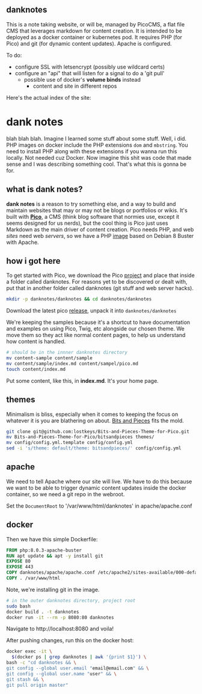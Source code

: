 ## danknotes

This is a note taking website, or will be, managed by PicoCMS, a flat file CMS that leverages markdown for content creation. It is intended to be deployed as a docker container or kubernetes pod. It requires PHP (for Pico) and git (for dynamic content updates). Apache is configured.

To do:

- configure SSL with letsencrypt (possibly use wildcard certs)
- configure an "api" that will listen for a signal to do a 'git pull'
  - possible use of docker's **volume binds** instead
    - content and site in different repos

Here's the actual index of the site:

# dank notes

blah blah blah. Imagine I learned some stuff about some stuff. Well, i did. PHP images on docker include the PHP extensions `dom` and `mbstring`. You need to install PHP along with these extensions if you wanna run this locally. Not needed cuz Docker. Now imagine this shit was code that made sense and I was describing something cool. That's what this is gonna be for.

## what is dank notes?

**dank notes** is a reason to try something else, and a way to build and maintain websites that may or may not be blogs or portfolios or wikis. It's built with [**Pico**](http://picocms.org/), a CMS (think blog software that normies use, except it seems designed for us nerds), but the cool thing is Pico just uses Markdown as the main driver of content creation. Pico needs PHP, and web _sites_ need web _servers_, so we have a PHP [image](https://github.com/docker-library/php/blob/64811791f0682262478d73514819908fcfe73d7f/8.0/buster/apache/Dockerfile) based on Debian 8 Buster with Apache.

## how i got here

To get started with Pico, we download the Pico [project](https://github.com/picocms/Pico) and place that inside a folder called danknotes. For reasons yet to be discovered or dealt with, put that in another folder called danknotes (git stuff and web server hacks).

```bash
mkdir -p danknotes/danknotes && cd danknotes/danknotes
```

Download the latest pico [release](https://github.com/picocms/Pico/releases/tag/v2.1.4), unpack it into `danknotes/danknotes`

We're keeping the samples because it's a shortcut to have documentation and examples on using Pico, Twig, etc alongside our chosen theme. We move them so they act like normal content pages, to help us understand how content is handled.

```bash
# should be in the innner danknotes directory
mv content-sample content/sample
mv content/sample/index.md content/sampel/pico.md
touch content/index.md
```

Put some content, like this, in **index.md**. It's your home page.

## themes

Minimalism is bliss, especially when it comes to keeping the focus on whatever it is you are blathering on about. [Bits and Pieces](https://github.com/lostkeys/Bits-and-Pieces-Theme-for-Pico) fits the mold.

```bash
git clone git@github.com:lostkeys/Bits-and-Pieces-Theme-for-Pico.git
mv Bits-and-Pieces-Theme-for-Pico/bitsandpieces themes/
mv config/config.yml.template config/config.yml
sed -i 's/theme: default/theme: bitsandpieces/' config/config.yml
```

## apache

We need to tell Apache where our site will live. We have to do this because we want to be able to trigger dynamic content updates inside the docker container, so we need a git repo in the webroot.

Set the `DocumentRoot` to '/var/www/html/danknotes' in apache/apache.conf

## docker

Then we have this simple Dockerfile:

```Dockerfile
FROM php:8.0.3-apache-buster
RUN apt update && apt -y install git
EXPOSE 80
EXPOSE 443
COPY danknotes/apache/apache.conf /etc/apache2/sites-available/000-default.conf
COPY . /var/www/html
```

Note, we're installing git in the image.

```bash
# in the outer danknotes directory, project root
sudo bash
docker build . -t danknotes
docker run -it --rm -p 8080:80 danknotes
```

Navigate to http://localhost:8080 and voila!

After pushing changes, run this on the docker host:

``` bash
docker exec -it \
  $(docker ps | grep danknotes | awk '{print $1}') \
bash -c "cd danknotes && \
git config --global user.email "email@email.com" && \
git config --global user.name "user" && \
git stash && \
git pull origin master"
```